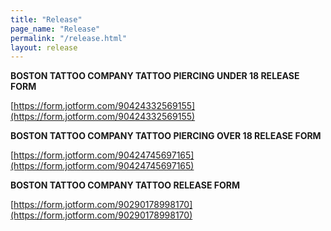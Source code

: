 ```yaml
---
title: "Release"
page_name: "Release"
permalink: "/release.html"
layout: release
---
```


**BOSTON TATTOO COMPANY TATTOO PIERCING UNDER 18 RELEASE FORM**

[https://form.jotform.com/90424332569155](https://form.jotform.com/90424332569155)

**BOSTON TATTOO COMPANY TATTOO PIERCING OVER 18 RELEASE FORM**

[https://form.jotform.com/90424745697165](https://form.jotform.com/90424745697165)

**BOSTON TATTOO COMPANY TATTOO RELEASE FORM**

[https://form.jotform.com/90290178998170](https://form.jotform.com/90290178998170)
